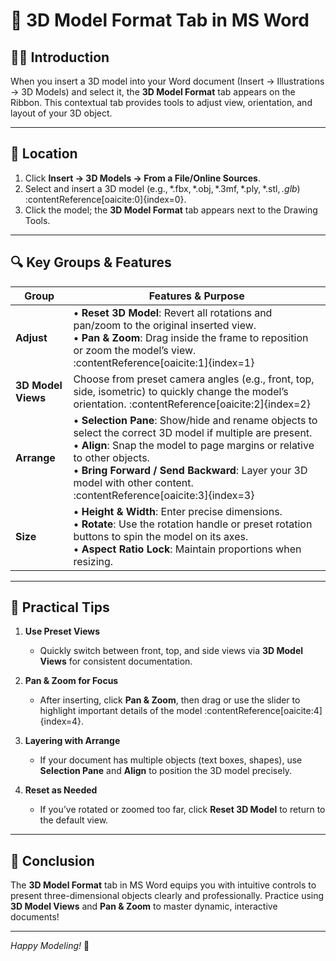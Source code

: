 # 📄 3D Model Format Tab in MS Word

## 👩‍🏫 Introduction  
When you insert a 3D model into your Word document (Insert → Illustrations → 3D Models) and select it, the **3D Model Format** tab appears on the Ribbon. This contextual tab provides tools to adjust view, orientation, and layout of your 3D object.

---

## 📍 Location  
1. Click **Insert → 3D Models → From a File/Online Sources**.  
2. Select and insert a 3D model (e.g., *.fbx, *.obj, *.3mf, *.ply, *.stl, *.glb*) :contentReference[oaicite:0]{index=0}.  
3. Click the model; the **3D Model Format** tab appears next to the Drawing Tools.

---

## 🔍 Key Groups & Features

| Group              | Features & Purpose                                                                                                                                                                                                                                                                                            |
| ------------------ | ------------------------------------------------------------------------------------------------------------------------------------------------------------------------------------------------------------------------------------------------------------------------------------------------------------- |
| **Adjust**         | • **Reset 3D Model**: Revert all rotations and pan/zoom to the original inserted view.<br>• **Pan & Zoom**: Drag inside the frame to reposition or zoom the model’s view. :contentReference[oaicite:1]{index=1}                                                                                               |
| **3D Model Views** | Choose from preset camera angles (e.g., front, top, side, isometric) to quickly change the model’s orientation. :contentReference[oaicite:2]{index=2}                                                                                                                                                         |
| **Arrange**        | • **Selection Pane**: Show/hide and rename objects to select the correct 3D model if multiple are present.<br>• **Align**: Snap the model to page margins or relative to other objects.<br>• **Bring Forward / Send Backward**: Layer your 3D model with other content. :contentReference[oaicite:3]{index=3} |
| **Size**           | • **Height & Width**: Enter precise dimensions.<br>• **Rotate**: Use the rotation handle or preset rotation buttons to spin the model on its axes.<br>• **Aspect Ratio Lock**: Maintain proportions when resizing.                                                                                            |
  
---

## 📝 Practical Tips

1. **Use Preset Views**  
   - Quickly switch between front, top, and side views via **3D Model Views** for consistent documentation.

2. **Pan & Zoom for Focus**  
   - After inserting, click **Pan & Zoom**, then drag or use the slider to highlight important details of the model :contentReference[oaicite:4]{index=4}.

3. **Layering with Arrange**  
   - If your document has multiple objects (text boxes, shapes), use **Selection Pane** and **Align** to position the 3D model precisely.

4. **Reset as Needed**  
   - If you’ve rotated or zoomed too far, click **Reset 3D Model** to return to the default view.

---

## 🏁 Conclusion  
The **3D Model Format** tab in MS Word equips you with intuitive controls to present three-dimensional objects clearly and professionally. Practice using **3D Model Views** and **Pan & Zoom** to master dynamic, interactive documents!

---

*Happy Modeling!* 🚀  
